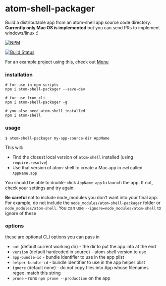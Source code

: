 # atom-shell-packager

Build a distributable app from an atom-shell app source code directory. **Currently only Mac OS is implemented** but you can send PRs to implement windows/linux :)

[![NPM](https://nodei.co/npm/atom-shell-packager.png)](https://nodei.co/npm/atom-shell-packager/)

[![Build Status](https://travis-ci.org/maxogden/atom-shell-packager.svg?branch=master)](https://travis-ci.org/maxogden/atom-shell-packager)

For an example project using this, check out [Monu](https://github.com/maxogden/monu)

### installation

```
# for use in npm scripts
npm i atom-shell-packager --save-dev

# for use from cli
npm i atom-shell-packager -g

# you also need atom-shell installed
npm i atom-shell
```

### usage

```
$ atom-shell-packager my-app-source-dir AppName
```

This will:

- Find the closest local version of `atom-shell` installed (using `require.resolve`)
- Use that version of atom-shell to create a Mac app in `cwd` called `AppName.app`

You should be able to double-click `AppName.app` to launch the app. If not, check your settings and try again.

**Be careful** not to include node_modules you don't want into your final app. For example, do not include the `node_modules/atom-shell-packager` folder or `node_modules/atom-shell`. You can use `--ignore=node_modules/atom-shell` to ignore of these

### options

these are optional CLI options you can pass in

- `out` (default current working dir) - the dir to put the app into at the end
- `version` (default hardcoded in source) - atom-shell version to use
- `app-bundle-id` - bundle identifier to use in the app plist
- `helper-bundle-id` - bundle identifier to use in the app helper plist
- `ignore` (default none) - do not copy files into App whose filenames regex .match this string
- `prune` - runs `npm prune --production` on the app
